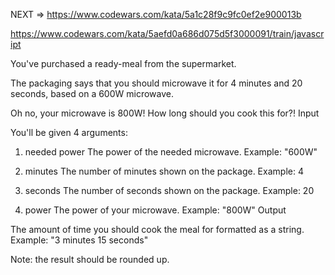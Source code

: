 NEXT => https://www.codewars.com/kata/5a1c28f9c9fc0ef2e900013b

https://www.codewars.com/kata/5aefd0a686d075d5f3000091/train/javascript

You've purchased a ready-meal from the supermarket.

The packaging says that you should microwave it for 4 minutes and 20 seconds, based on a 600W microwave.

Oh no, your microwave is 800W! How long should you cook this for?!
Input

You'll be given 4 arguments:
1. needed power
The power of the needed microwave.
Example: "600W"

2. minutes
The number of minutes shown on the package.
Example: 4

3. seconds
The number of seconds shown on the package.
Example: 20

4. power
The power of your microwave.
Example: "800W"
Output

The amount of time you should cook the meal for formatted as a string.
Example: "3 minutes 15 seconds"

Note: the result should be rounded up.